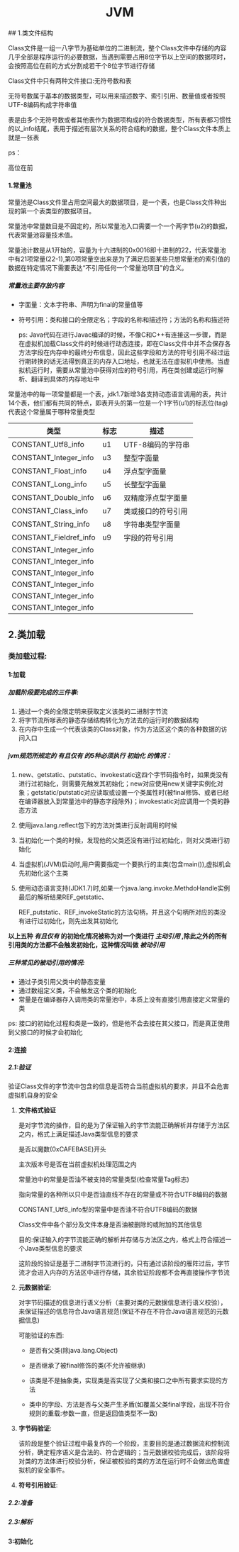 <h1 align = "center">
    JVM
</h1>
## 1.类文件结构

Class文件是一组一八字节为基础单位的二进制流，整个Class文件中存储的内容几乎全部是程序运行的必要数据，当遇到需要占用8位字节以上空间的数据项时，会按照高位在前的方式分割成若干个8位字节进行存储

Class文件中只有两种文件接口:无符号数和表

无符号数属于基本的数据类型，可以用来描述数字、索引引用、数量值或者按照UTF-8编码构成字符串值

表是由多个无符号数或者其他表作为数据项构成的符合数据类型，所有表都习惯性的以_info结尾，表用于描述有层次关系的符合结构的数据，整个Class文件本质上就是一张表

ps：

高位在前

#### 1.常量池

常量池是Class文件里占用空间最大的数据项目，是一个表，也是Class文件种出现的第一个表类型的数据项目。

常量池中常量数目是不固定的，所以常量池入口需要一个一个两字节(u2)的数据，代表常量池容量技术值。

常量池计数是从1开始的，容量为十六进制的0x0016即十进制的22，代表常量池中有21项常量(22-1),第0项常量空出来是为了满足后面某些只想常量池的索引值的数据在特定情况下需要表达“不引用任何一个常量池项目"的含义。

##### 常量池主要存放内容

- 字面量：文本字符串、声明为final的常量值等

- 符号引用：类和接口的全限定名；字段的名称和描述符；方法的名称和描述符

  ps: Java代码在进行Javac编译的时候，不像C和C++有连接这一步骤，而是在虚拟机加载Class文件的时候进行动态连接，即在Class文件中并不会保存各方法字段在内存中的最终分布信息，因此这些字段和方法的符号引用不经过运行期转换的话无法得到真正的内存入口地址，也就无法在虚拟机中使用。当虚拟机运行时，需要从常量池中获得对应的符号引用，再在类创建或运行时解析、翻译到具体的内存地址中

常量池中的每一项常量都是一个表，jdk1.7新增3各支持动态语言调用的表，共计14个表，他们都有共同的特点，即表开头的第一位是一个1字节(u1)的标志位(tag)代表这个常量属于哪种常量类型

| 类型                   | 标志 | 描述               |
| ---------------------- | ---- | ------------------ |
| CONSTANT_Utf8_info     | u1   | UTF-8编码的字符串  |
| CONSTANT_Integer_info  | u3   | 整型字面量         |
| CONSTANT_Float_info    | u4   | 浮点型字面量       |
| CONSTANT_Long_info     | u5   | 长整型字面量       |
| CONSTANT_Double_info   | u6   | 双精度浮点型字面量 |
| CONSTANT_Class_info    | u7   | 类或接口的符号引用 |
| CONSTANT_String_info   | u8   | 字符串类型字面量   |
| CONSTANT_Fieldref_info | u9   | 字段的符号引用     |
| CONSTANT_Integer_info  |      |                    |
| CONSTANT_Integer_info  |      |                    |
| CONSTANT_Integer_info  |      |                    |
| CONSTANT_Integer_info  |      |                    |
| CONSTANT_Integer_info  |      |                    |
| CONSTANT_Integer_info  |      |                    |



## 2.类加载

### 类加载过程:

#### 1:加载

##### 加载阶段要完成的三件事:

1. 通过一个类的全限定明来获取定义该类的二进制字节流
2. 将字节流所嗲表的静态存储结构转化为方法去的运行时的数据结构
3. 在内存中生成一个代表该类的Class对象，作为方法区这个类的各种数据的访问入口

##### **jvm规范所规定的  *有且仅有*  的5种必须执行  *初始化*  的情况：**

1. new、getstatic、putstatic、invokestatic这四个字节码指令时，如果类没有进行过初始化，则需要先触发其初始化；new对应使用new关键字实例化对象；getstatic/putstatic对应读取或设置一个类属性时(被final修饰、或者已经在编译器放入到常量池中的静态字段除外)；invokestatic对应调用一个类的静态方法

2. 使用java.lang.reflect包下的方法对类进行反射调用的时候

3. 当初始化一个类的时候，发现他的父类还没有进行过初始化，则对父类进行初始化

4. 当虚拟机(JVM)启动时,用户需要指定一个要执行的主类(包含main()),虚拟机会先初始化这个主类

5. 使用动态语言支持(JDK1.7)时,如果一个java.lang.invoke.MethdoHandle实例最后的解析结果REF_getstatic、

   REF_putstatic、REF_invokeStatic的方法句柄，并且这个句柄所对应的类没有进行过初始化，则先出发其初始化

**以上五种   *有且仅有*   的初始化情况被称为对一个类进行  *主动引用*  ,除此之外的所有引用类的方法都不会触发初始化，这种情况叫做   *被动引用***

##### 三种常见的被动引用的情况:

- 通过子类引用父类中的静态变量
- 通过数组定义类，不会触发这个类的初始化
- 常量是在编译器存入调用类的常量池中，本质上没有直接引用直接定义常量的类

ps: 接口的初始化过程和类是一致的，但是他不会去接在其父接口，而是真正使用到父接口的时候才会初始化

#### 2:连接

##### 	2.1:**验证**

验证Class文件的字节流中包含的信息是否符合当前虚拟机的要求，并且不会危害虚拟机自身的安全

1. **文件格式验证**

   是对字节流的操作，目的是为了保证输入的字节流能正确解析并存储于方法区之内，格式上满足描述Java类型信息的要求

   是否以魔数(0xCAFEBASE)开头

   主次版本号是否在当前虚拟机处理范围之内

   常量池中的常量是否油不被支持的常量类型(检查常量Tag标志)

   指向常量的各种所以只中是否油直线不存在的常量或不符合UTF8编码的数据

   CONSTANT_Utf8_info型的常量中是否油不符合UTF8编码的数据

   Class文件中各个部分及文件本身是否油被删除的或附加的其他信息

   目的:保证输入的字节流能正确的解析并存储与方法区之内，格式上符合描述一个Java类型信息的要求

   这阶段的验证是基于二进制字节流进行的，只有通过该阶段的雁阵过后，字节流才会进入内存的方法区中进行存储，其余验证阶段都不会再直接操作字节流

2. **元数据验证**:

   对字节码描述的信息进行语义分析（主要对类的元数据信息进行语义校验），来保证描述的信息符合Java语言规范(保证不存在不符合Java语言规范的元数据信息)

   可能验证的东西:

   - 是否有父类(除java.lang.Object)

   - 是否继承了被final修饰的类(不允许被继承)

   - 该类是不是抽象类，实现类是否实现了父类和接口之中所有要求实现的方法

   - 类中的字段、方法是否与父类产生矛盾(如覆盖父类final字段，出现不符合规则的重载:参数一直，但是返回值类型不一致)

3. **字节码验证**:

   该阶段是整个验证过程中最复炸的一个阶段，主要目的是通过数据流和控制流分析，确定程序语义是合法的、符合逻辑的；当元数据校验完成后，该阶段将对类的方法体进行校验分析，保证被校验的类的方法在运行时不会做出危害虚拟机的安全事件。

4. **符号引用验证**:

##### 	2.2:**准备**

##### 	2.3:**解析**

#### 3:初始化


